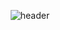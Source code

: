 <div align="center">

  ![header](https://capsule-render.vercel.app/api?type=Cylinder&color=timeGradient&height=150&section=header&text=Welcome,%20My%20Github%20Profile&fontSize=50&animation=fadeIn)
</div>


<!--
**haylee94/haylee94** is a ✨ _special_ ✨ repository because its `README.md` (this file) appears on your GitHub profile.

Here are some ideas to get you started:

- 🔭 I’m currently working on ...
- 🌱 I’m currently learning ...
- 👯 I’m looking to collaborate on ...
- 🤔 I’m looking for help with ...
- 💬 Ask me about ...
- 📫 How to reach me: ...
- 😄 Pronouns: ...
- ⚡ Fun fact: ...
-->
